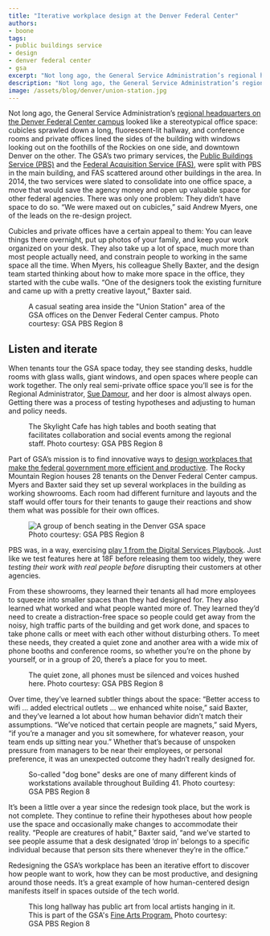 ```yaml
---
title: "Iterative workplace design at the Denver Federal Center"
authors:
- boone
tags:
- public buildings service
- design
- denver federal center
- gsa
excerpt: "Not long ago, the General Service Administration’s regional headquarters on the Denver Federal Center campus looked like a stereotypical office space; today, it is a modern workplace thanks to the iterative work of the Denver GSA’s design team."
description: "Not long ago, the General Service Administration’s regional headquarters on the Denver Federal Center campus looked like a stereotypical office space; today, it is a modern workplace thanks to the iterative work of the Denver GSA’s design team."
image: /assets/blog/denver/union-station.jpg
---
```

Not long ago, the General Service Administration’s [regional headquarters
on the Denver Federal Center campus](http://gsa.gov/portal/category/21504) looked like a stereotypical office
space: cubicles sprawled down a long, fluorescent-lit hallway, and
conference rooms and private offices lined the sides of the building
with windows looking out on the foothills of the Rockies on one side,
and downtown Denver on the other. The GSA’s two primary services, the
[Public Buildings Service (PBS)](http://gsa.gov/portal/content/104722) and the [Federal Acquisition Service
(FAS)](http://gsa.gov/portal/content/104850), were split with PBS in the main building, and FAS scattered
around other buildings in the area. In 2014, the two services were
slated to consolidate into one office space, a move that would save the
agency money and open up valuable space for other federal agencies.
There was only one problem: They didn’t have space to do so. “We were
maxed out on cubicles,” said Andrew Myers, one of the leads on the
re-design project.

Cubicles and private offices have a certain appeal to them: You can
leave things there overnight, put up photos of your family, and keep
your work organized on your desk. They also take up a lot of space, much
more than most people actually need, and constrain people to working in
the same space all the time. When Myers, his colleague Shelly Baxter,
and the design team started thinking about how to make more space in the
office, they started with the cube walls. “One of the designers took the
existing furniture and came up with a pretty creative layout,” Baxter
said.

<figure>
  <img src="{{site.baseurl}}{{page.image}}" alt="">
  <figcaption>A casual seating area inside the "Union Station" area of the GSA offices on the Denver Federal Center campus. Photo courtesy: GSA PBS Region 8</figcaption>
</figure>

## Listen and iterate

When tenants tour the GSA space today, they see standing desks, huddle
rooms with glass walls, giant windows, and open spaces where people can
work together. The only real semi-private office space you’ll see is for
the Regional Administrator, [Sue Damour](http://gsa.gov/portal/category/21495), and her door is almost always
open. Getting there was a process of testing hypotheses and adjusting to
human and policy needs.

<figure>
  <img src="{{ site.baseurl }}/assets/blog/denver/skylight.jpg" alt="">
  <figcaption>The Skylight Cafe has high tables and booth seating that facilitates collaboration and social events among the regional staff. Photo courtesy: GSA PBS Region 8 </figcaption>
</figure>

Part of GSA’s mission is to find innovative ways to [design workplaces
that make the federal government more efficient and
productive](http://www.gsa.gov/portal/content/134874). The Rocky
Mountain Region houses 28 tenants on the Denver Federal Center campus.
Myers and Baxter said they set up several workplaces in the building as
working showrooms. Each room had different furniture and layouts and the
staff would offer tours for their tenants to gauge their reactions and
show them what was possible for their own offices.

<figure>
  <img alt="A group of bench seating in the Denver GSA space" src="{{site.baseurl }}/assets/blog/denver/quiet-car.jpg">
  <figcaption>Photo courtesy: GSA PBS Region 8</figcaption>
</figure>

PBS was, in a way, exercising [play 1 from the Digital Services Playbook](https://playbook.cio.gov/#play1).
Just like we test features here at 18F before releasing them too widely,
they were *testing their work with real people before* disrupting their
customers at other agencies.

From these showrooms, they learned their tenants all had more employees
to squeeze into smaller spaces than they had designed for. They also
learned what worked and what people wanted more of. They learned they’d
need to create a distraction-free space so people could get away from
the noisy, high traffic parts of the building and get work done, and
spaces to take phone calls or meet with each other without disturbing
others. To meet these needs, they created a quiet zone and another area
with a wide mix of phone booths and conference rooms, so whether you’re
on the phone by yourself, or in a group of 20, there’s a place for you
to meet.

<figure>
  <img src="{{site.baseurl}}/assets/blog/denver/quiet-car-2.jpg" alt="">
  <figcaption>The quiet zone, all phones must be silenced and voices hushed here. Photo courtesy: GSA PBS Region 8</figcaption>
</figure>

Over time, they’ve learned subtler things about the space: “Better
access to wifi … added electrical outlets … we enhanced white noise,”
said Baxter, and they’ve learned a lot about how human behavior didn’t
match their assumptions. “We’ve noticed that certain people are
magnets,” said Myers, “if you’re a manager and you sit somewhere, for
whatever reason, your team ends up sitting near you.” Whether that’s
because of unspoken pressure from managers to be near their employees,
or personal preference, it was an unexpected outcome they hadn’t really
designed for.

<figure>
  <img src="{{ site.baseurl }}/assets/blog/denver/dogbones.jpg" alt="">
  <figcaption>So-called "dog bone" desks are one of many different kinds of workstations available throughout Building 41. Photo courtesy: GSA PBS Region 8</figcaption>
</figure>

It’s been a little over a year since the redesign took place, but the
work is not complete. They continue to refine their hypotheses about how
people use the space and occasionally make changes to accommodate their
reality. “People are creatures of habit,” Baxter said, “and we’ve
started to see people assume that a desk designated ‘drop in’ belongs to
a specific individual because that person sits there whenever they’re in
the office.”

Redesigning the GSA’s workplace has been an iterative effort to discover
how people want to work, how they can be most productive, and designing
around those needs. It’s a great example of how human-centered design
manifests itself in spaces outside of the tech world.

<figure>
  <img src="{{ site.baseurl }}/assets/blog/denver/gallery-41.jpg" alt="">
  <figcaption>This long hallway has public art from local artists hanging in it. This is part of the GSA's <a href="http://www.gsa.gov/fa/">Fine Arts Program.</a> Photo courtesy: GSA PBS Region 8</figcaption>
</figure>
